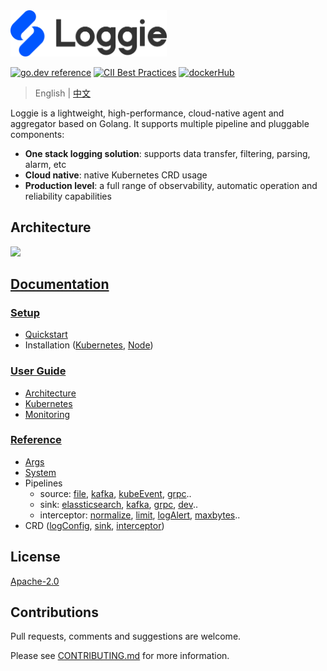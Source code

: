 
<img src="https://github.com/loggie-io/loggie/blob/main/logo/loggie.svg" width="250">

[![go.dev reference](https://img.shields.io/badge/go.dev-reference-007d9c?logo=go&logoColor=white)](https://loggie-io.github.io/docs/)
[![CII Best Practices](https://bestpractices.coreinfrastructure.org/projects/569/badge)](https://bestpractices.coreinfrastructure.org/projects/569)
[![dockerHub](https://img.shields.io/badge/dockerHub-loggieio%2Floggie-9cf)](https://hub.docker.com/r/loggieio/loggie/)

> English | [中文](./README_cn.md)

Loggie is a lightweight, high-performance, cloud-native agent and aggregator based on Golang. It supports multiple pipeline and pluggable components:

- **One stack logging solution**: supports data transfer, filtering, parsing, alarm, etc
- **Cloud native**: native Kubernetes CRD usage
- **Production level**: a full range of observability, automatic operation and reliability capabilities

## Architecture

![](https://loggie-io.github.io/docs/getting-started/imgs/loggie-arch.png)


## [Documentation](https://loggie-io.github.io/docs/)

### [Setup](https://loggie-io.github.io/docs/getting-started/overview/)

- [Quickstart](https://loggie-io.github.io/docs/getting-started/quick-start/quick-start/)
- Installation ([Kubernetes](https://loggie-io.github.io/docs/getting-started/install/kubernetes/), [Node](https://loggie-io.github.io/docs/getting-started/install/node/))

### [User Guide](https://loggie-io.github.io/docs/user-guide/)

- [Architecture](https://loggie-io.github.io/docs/user-guide/architecture/core-arch/)
- [Kubernetes](https://loggie-io.github.io/docs/user-guide/use-in-kubernetes/general-usage/)
- [Monitoring](https://loggie-io.github.io/docs/user-guide/monitor/loggie-monitor/)

### [Reference](https://loggie-io.github.io/docs/reference/)

- [Args](https://loggie-io.github.io/docs/reference/global/args/)
- [System](https://loggie-io.github.io/docs/reference/global/system/)
- Pipelines
    - source: [file](https://loggie-io.github.io/docs/reference/pipelines/source/file/), [kafka](https://loggie-io.github.io/docs/reference/pipelines/source/kafka/), [kubeEvent](https://loggie-io.github.io/docs/reference/pipelines/source/kubeEvent/), [grpc](https://loggie-io.github.io/docs/reference/pipelines/source/grpc/)..
    - sink: [elassticsearch](https://loggie-io.github.io/docs/reference/pipelines/sink/elasticsearch/), [kafka](https://loggie-io.github.io/docs/reference/pipelines/sink/kafka/), [grpc](https://loggie-io.github.io/docs/reference/pipelines/sink/grpc/), [dev](https://loggie-io.github.io/docs/reference/pipelines/sink/dev/)..
    - interceptor: [normalize](https://loggie-io.github.io/docs/reference/pipelines/interceptor/normalize/), [limit](https://loggie-io.github.io/docs/reference/pipelines/interceptor/limit/), [logAlert](https://loggie-io.github.io/docs/reference/pipelines/interceptor/logalert/), [maxbytes](https://loggie-io.github.io/docs/reference/pipelines/interceptor/maxbytes/)..
- CRD ([logConfig](https://loggie-io.github.io/docs/reference/discovery/kubernetes/logconfig/), [sink](https://loggie-io.github.io/docs/reference/discovery/kubernetes/sink/), [interceptor](https://loggie-io.github.io/docs/reference/discovery/kubernetes/interceptors/))

## License

[Apache-2.0](https://choosealicense.com/licenses/apache-2.0/)

## Contributions

Pull requests, comments and suggestions are welcome.

Please see [CONTRIBUTING.md](CONTRIBUTING.md) for more information.
